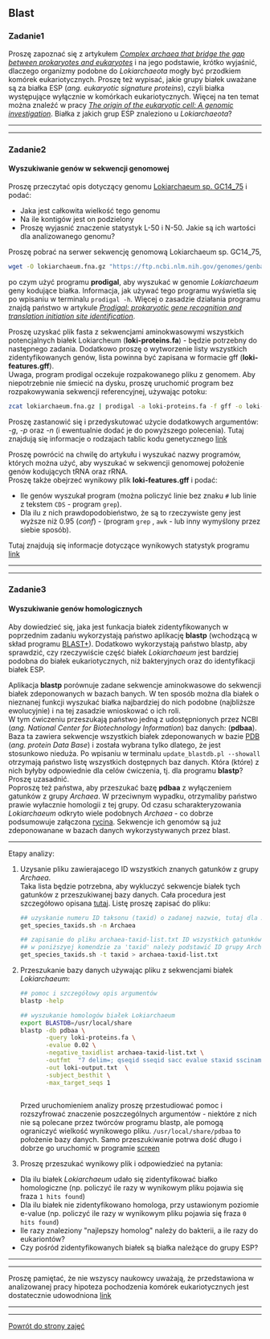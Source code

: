## Blast  

### Zadanie1  
Proszę zapoznać się z artykułem
 [*Complex archaea that bridge the gap between prokaryotes and eukaryotes*](https://www.ncbi.nlm.nih.gov/pmc/articles/PMC4444528/) 
 i na jego podstawie, krótko wyjaśnić, dlaczego organizmy podobne do *Lokiarchaeota* mogły być przodkiem komórek eukariotycznych. Proszę też 
wypisać, jakie grupy białek uważane są za białka ESP (*ang. eukaryotic signature proteins*), czyli białka 
występujące wyłącznie w komórkach eukariotycznych. Więcej na ten temat można znaleźć w pracy
 [*The origin of the eukaryotic cell: A genomic investigation*](https://www.ncbi.nlm.nih.gov/pmc/articles/PMC122206/). Białka z jakich grup ESP znaleziono u *Lokiarchaeota*?  
***
***

### Zadanie2  
#### Wyszukiwanie genów w sekwencji genomowej  
Proszę przeczytać opis dotyczący genomu
 [Lokiarchaeum sp. GC14_75](https://ftp.ncbi.nlm.nih.gov/genomes/genbank/archaea/Lokiarchaeum_sp._GC14_75/latest_assembly_versions/GCA_000986845.1_ASM98684v1/GCA_000986845.1_ASM98684v1_assembly_stats.txt) 
 i podać:  
* Jaka jest całkowita wielkość tego genomu  
* Na ile kontigów jest on podzielony  
* Proszę wyjasnić znaczenie statystyk L-50 i N-50. Jakie są ich wartości dla analizowanego genomu?

Proszę pobrać na serwer sekwencję genomową Lokiarchaeum sp. GC14_75,   
```bash
wget -O lokiarchaeum.fna.gz "https://ftp.ncbi.nlm.nih.gov/genomes/genbank/archaea/Lokiarchaeum_sp._GC14_75/latest_assembly_versions/GCA_000986845.1_ASM98684v1/GCA_000986845.1_ASM98684v1_genomic.fna.gz"
```
po czym użyć programu **prodigal**, aby wyszukać w genomie *Lokiarchaeum* geny kodujące białka. 
Informacja, jak używać tego programu wyświetla się po wpisaniu w terminalu `prodigal -h`. 
 Więcej o zasadzie działania programu znajdą państwo w artykule [*Prodigal: prokaryotic gene recognition and translation initiation site identification*](https://www.ncbi.nlm.nih.gov/pmc/articles/PMC2848648/).
    
 Proszę uzyskać plik fasta z sekwencjami aminokwasowymi wszystkich potencjalnych białek
  Lokiarcheum (**loki-proteins.fa**) - będzie potrzebny do następnego zadania.
 Dodatkowo proszę o wytworzenie listy wszystkich zidentyfikowanych genów, lista powinna być zapisana w formacie gff (**loki-features.gff**).   
 Uwaga, program prodigal oczekuje rozpakowanego pliku z genomem. Aby niepotrzebnie nie śmiecić na dysku, proszę uruchomić
  program bez rozpakowywania sekwencji referencyjnej, używając potoku:  
 ```bash
zcat lokiarchaeum.fna.gz | prodigal -a loki-proteins.fa -f gff -o loki-features.gff
```  
Proszę zastanowić się i przedyskutować użycie dodatkowych argumentów: *-g*, *-p* oraz *-n* (i ewentualnie dodać je do powyższego polecenia).
 Tutaj znajdują się  informacje o rodzajach tablic kodu genetycznego [link](https://www.ncbi.nlm.nih.gov/Taxonomy/Utils/wprintgc.cgi)   
 
 Proszę powrócić na chwilę do artykułu i wyszukać nazwy programów, których można użyć, aby wyszukać w sekwencji genomowej położenie genów
  kodujących tRNA oraz rRNA.   
  Proszę także obejrzeć wynikowy plik **loki-features.gff** i podać:  
  * Ile genów wyszukał program (można policzyć linie bez znaku `#` lub linie z tekstem `CDS` - program `grep`). 
  * Dla ilu z nich prawdopodobieństwo, że są to rzeczywiste geny jest wyższe niż 0.95 (*conf*) - 
  (program `grep` , `awk` - lub inny wymyślony przez siebie sposób).   
  
  Tutaj znajdują się informacje dotyczące
   wynikowych statystyk programu [link](https://github.com/hyattpd/prodigal/wiki/understanding-the-prodigal-output)  
 
 ***
 ***
  
 ### Zadanie3
 #### Wyszukiwanie genów homologicznych  
 Aby dowiedzieć się, jaka jest funkacja białek zidentyfikowanych w poprzednim zadaniu wykorzystają państwo aplikację **blastp** 
 (wchodzącą w skład programu [BLAST+](https://bmcbioinformatics.biomedcentral.com/articles/10.1186/1471-2105-10-421)). Dodatkowo
 wykorzystają państwo blastp, aby sprawdzić, czy rzeczywiście część białek *Lokiarchaeum* jest 
 bardziej podobna do białek eukariotycznych, niż bakteryjnych oraz do identyfikacji białek ESP.   
  
 Aplikacja **blastp** porównuje zadane sekwencje aminokwasowe do sekwencji białek zdeponowanych w bazach banych. W ten sposób można dla 
 białek o nieznanej funkcji wyszukać białka najbardziej do nich podobne (najbliższe ewolucyjnie) i na tej zasadzie 
 wnioskować o ich roli.  
 W tym ćwiczeniu przeszukają państwo jedną z udostępnionych przez NCBI 
 (*ang. National Center for Biotechnology Information*) baz danych: (**pdbaa**). Baza ta zawiera sekwencje wszystkich białek 
 zdeponowanych w bazie [PDB](https://www.rcsb.org/) (*ang. protein Data Base*) i została wybrana tylko dlatego, że jest stosunkowo nieduża.
 Po wpisaniu w terminalu `update_blastdb.pl --showall` otrzymają państwo listę wszystkich dostępnych baz danych.
  Która (które) z nich byłyby odpowiednie dla celów ćwiczenia, tj. dla programu **blastp**? Proszę uzasadnić.   
Poproszę też państwa, aby przeszukać bazę **pdbaa** z wyłączeniem gatunków z grupy *Archaea*. W przeciwnym wypadku, 
otrzymaliby państwo prawie wyłacznie homologii z tej grupy. Od czasu scharakteryzowania *Lokiarchaeum* odkryto wiele podobnych *Archaea* - 
co dobrze podsumowuje załączona [rycina](http://www.ettemalab.org/new-paper-about-the-asgard-archaea-and-eukaryogenesis-is-out-now/). Sekwencje
ich genomów są już zdeponowanane w bazach danych wykorzystywanych przez blast.    
***   
 
 Etapy analizy:  
 1. Uzysanie pliku zawierajacego ID wszystkich znanych gatunków z grupy *Archaea*.   
 Taka lista będzie potrzebna, aby wykluczyć sekwencje białek tych gatunków z przeszukiwanej bazy danych. Cała procedura jest szczegółowo 
 opisana [tutaj](https://www.ncbi.nlm.nih.gov/books/NBK546209/). Listę proszę zapisać do pliku:
    ```bash
    ## uzyskanie numeru ID taksonu (taxid) o zadanej nazwie, tutaj dla Archaea
    get_species_taxids.sh -n Archaea  
    
    ## zapisanie do pliku archaea-taxid-list.txt ID wszystkich gatunków wchodzących w skład Archaea
    ## w poniższyej komendzie za 'taxid' należy podstawić ID grupy Archaea 
    get_species_taxids.sh -t taxid > archaea-taxid-list.txt  
    
    ```

 2. Przeszukanie bazy danych używając pliku z sekwencjami białek *Lokiarchaeum*:
     ```bash
    ## pomoc i szczegółowy opis argumentów 
    blastp -help 
    
    ## wyszukanie homologów białek Lokiarchaeum
     export BLASTDB=/usr/local/share
     blastp -db pdbaa \
            -query loki-proteins.fa \
            -evalue 0.02 \
            -negative_taxidlist archaea-taxid-list.txt \
            -outfmt  "7 delim=; qseqid sseqid sacc evalue staxid ssciname scomname sblastname sskingdom stitle" \
            -out loki-output.txt  \
            -subject_besthit \
            -max_target_seqs 1
                    
       ```
    Przed uruchomieniem analizy proszę przestudiować pomoc i rozszyfrować znaczenie poszczególnych argumentów - niektóre z nich nie są polecane przez twórców 
    programu blastp, ale pomogą ograniczyć wielkość wynikowego pliku. `/usr/local/share/pdbaa` to położenie bazy danych. 
    Samo przeszukiwanie potrwa dość długo i dobrze go uruchomić w programie [screen](https://github.com/genomika-2020/genomika/blob/master/README.md#program-screen)
    
3. Proszę przeszukać wynikowy plik i odpowiedzieć na pytania:  
 * Dla ilu białek *Lokiarchaeum* udało się zidentyfikować białko homologiczne
   (np. policzyć ile razy w wynikowym pliku pojawia się fraza `1 hits found`)  
 * Dla ilu białek nie zidentyfikowano homologa, przy ustawionym poziomie e-value 
  (np. policzyć ile razy w wynikowym pliku pojawia się fraza `0 hits found`)
 * Ile razy znaleziony "najlepszy homolog" należy do bakterii, a ile razy do eukariontów?  
 * Czy pośród zidentyfikowanych białek są białka należące do grupy ESP?     
 
 ***
 ***
 Proszę pamiętać, że nie wszyscy naukowcy uważają, że przedstawiona w analizowanej pracy hipoteza pochodzenia
 komórek eukariotycznych jest dostatecznie udowodniona [link](https://journals.plos.org/plosgenetics/article?id=10.1371/journal.pgen.1006810)  
 
 ***
 ***
 [Powrót do strony zajęć](https://github.com/genomika-2020/genomika/blob/master/README.md) 
 

